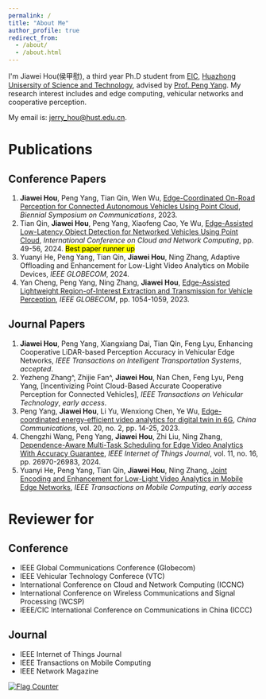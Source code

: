 ```yaml
---
permalink: /
title: "About Me"
author_profile: true
redirect_from: 
  - /about/
  - /about.html
---
```

 
I'm Jiawei Hou(侯甲慰), a third year Ph.D student from [EIC](https://ei.hust.edu.cn/), [Huazhong Unisersity of Science and Technology](https://www.hust.edu.cn/), advised by [Prof. Peng Yang](https://faculty.hust.edu.cn/pyang/en). My research interest includes and edge computing, vehicular networks and cooperative perception.

My email is:  jerry_hou@hust.edu.cn.
# Publications
## Conference Papers
1. **Jiawei Hou**, Peng Yang, Tian Qin, Wen Wu, [Edge-Coordinated On-Road Perception for Connected Autonomous Vehicles Using Point Cloud](https://ieeexplore.ieee.org/abstract/document/10201836),  *Biennial Symposium on Communications*, 2023.
2. Tian Qin, **Jiawei Hou**, Peng Yang, Xiaofeng Cao, Ye Wu, [Edge-Assisted Low-Latency Object Detection for Networked Vehicles Using Point Cloud](https://ieeexplore.ieee.org/abstract/document/10608254),  *International Conference on Cloud and Network Computing*, pp. 49-56, 2024. <mark>Best paper runner up<mark>
3. Yuanyi He, Peng Yang, Tian Qin, **Jiawei Hou**, Ning Zhang, Adaptive Offloading and Enhancement for Low-Light Video Analytics on Mobile Devices, *IEEE GLOBECOM*, 2024.
4. Yan Cheng, Peng Yang, Ning Zhang, **Jiawei Hou**, [Edge-Assisted Lightweight Region-of-Interest Extraction and Transmission for Vehicle Perception](https://ieeexplore.ieee.org/abstract/document/10436797), *IEEE GLOBECOM*, pp. 1054-1059, 2023.

## Journal Papers
1. **Jiawei Hou**, Peng Yang, Xiangxiang Dai, Tian Qin, Feng Lyu, Enhancing Cooperative LiDAR-based Perception Accuracy in Vehicular Edge Networks, *IEEE Transactions on Intelligent Transportation Systems*, *accepted*.
2. Yezheng Zhang^, Zhijie Fan^, **Jiawei Hou**, Nan Chen, Feng Lyu, Peng Yang, [Incentivizing Point Cloud-Based Accurate Cooperative Perception for Connected Vehicles], *IEEE Transactions on Vehicular Technology*, *early access*.
3. Peng Yang, **Jiawei Hou**, Li Yu, Wenxiong Chen, Ye Wu, [Edge-coordinated energy-efficient video analytics for digital twin in 6G](https://ieeexplore.ieee.org/abstract/document/10061660), *China Communications*, vol. 20, no. 2, pp. 14-25, 2023.
4. Chengzhi Wang, Peng Yang, **Jiawei Hou**, Zhi Liu, Ning Zhang, [Dependence-Aware Multi-Task Scheduling for Edge Video Analytics With Accuracy Guarantee](https://ieeexplore.ieee.org/abstract/document/10543048),  *IEEE Internet of Things Journal*, vol. 11, no. 16, pp. 26970-26983, 2024.
5. Yuanyi He, Peng Yang, Tian Qin, **Jiawei Hou**, Ning Zhang, [Joint Encoding and Enhancement for Low-Light Video Analytics in Mobile Edge Networks](https://ieeexplore.ieee.org/abstract/document/10787093), *IEEE Transactions on Mobile Computing*, *early access*

# Reviewer for
## Conference
+ IEEE Global Communications Conference (Globecom)
+ IEEE Vehicular Technology Conferece (VTC)
+ International Conference on Cloud and Network Computing (ICCNC)
+ International Conference on Wireless Communications and Signal Processing (WCSP)
+ IEEE/CIC International Conference on Communications in China (ICCC)

## Journal
+ IEEE Internet of Things Journal
+ IEEE Transactions on Mobile Computing
+ IEEE Network Magazine
  
<a href="http://s11.flagcounter.com/more/qaO"><img src="https://s11.flagcounter.com/count2/qaO/bg_FFFFFF/txt_000000/border_CCCCCC/columns_2/maxflags_10/viewers_0/labels_0/pageviews_0/flags_0/percent_0/" alt="Flag Counter" border="0"></a>
